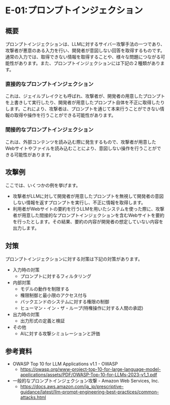 # E-01:プロンプトインジェクション
## 概要
プロンプトインジェクションは、LLMに対するサイバー攻撃手法の一つであり、攻撃者が悪意のある入力を行い、開発者が意図しない回答を取得するものです。
通常の入力では、取得できない情報を取得することや、様々な問題につながる可能性があります。また、プロンプトインジェクションには下記の２種類があります。

### 直接的なプロンプトインジェクション

これは、ジェイルブレイクとも呼ばれ、攻撃者が、開発者の用意したプロンプトを上書きして実行したり、開発者が用意したプロンプト自体を不正に取得したりします。これにより、攻撃者は、プロンプトを通じて本来行うことができない情報の取得や操作を行うことができる可能性があります。

### 間接的なプロンプトインジェクション
これは、外部コンテンツを読み込む際に発生するもので、攻撃者が用意したWebサイトやファイルを読み込むことにより、意図しない操作を行うことができる可能性があります。

## 攻撃例
ここでは、いくつかの例を挙げます。
* 攻撃者がLLMに対して開発者が用意したプロンプトを無視して開発者の意図しない情報を返すプロンプトを実行し、不正に情報を取得します。
* 利用者がWebサイトの要約を行うLLMを用いたシステムを使った際に、攻撃者が用意した間接的なプロンプトインジェクションを含むWebサイトを要約を行ったとします。その結果、要約の内容が開発者の想定していない内容を出力します。

## 対策
プロンプトインジェクションに対する対策は下記の対策があります。
* 入力時の対策
  * プロンプトに対するフィルタリング
* 内部対策
  * モデルの動作を制限する
  * 権限制御と最小限のアクセス付与
  * バックエンドのシステムに対する権限の制御
  * ヒューマン・イン・ザ・ループ(特権操作に対する人間の承認)
* 出力時の対策
  * 出力形式の定義と検証
* その他
  * AIに対する攻撃シミュレーションと評価

## 参考資料
* OWASP Top 10 for LLM Applications v1.1 - OWASP
  * https://owasp.org/www-project-top-10-for-large-language-model-applications/assets/PDF/OWASP-Top-10-for-LLMs-2023-v1_1.pdf
* 一般的なプロンプトインジェクション攻撃 - Amazon Web Services, Inc.
  * https://docs.aws.amazon.com/ja_jp/prescriptive-guidance/latest/llm-prompt-engineering-best-practices/common-attacks.html

